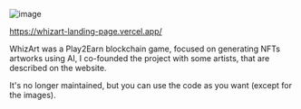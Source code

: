 ![image](https://github.com/brunos3d/whizart-landing-page/assets/21183964/ee2c847f-a650-45ed-baf3-fc64a659d3ce)

https://whizart-landing-page.vercel.app/

WhizArt was a Play2Earn blockchain game, focused on generating NFTs artworks using AI, I co-founded the project with some artists, that are described on the website.

It's no longer maintained, but you can use the code as you want (except for the images).
